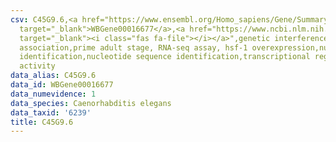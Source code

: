 ```yaml
---
csv: C45G9.6,<a href="https://www.ensembl.org/Homo_sapiens/Gene/Summary?db=core;g=WBGene00016677"
  target="_blank">WBGene00016677</a>,<a href="https://www.ncbi.nlm.nih.gov/pubmed/30894454"
  target="_blank"><i class="fas fa-file"></i></a>",genetic interference,functional
  association,prime adult stage, RNA-seq assay, hsf-1 overexpression,nucleotide sequence
  identification,nucleotide sequence identification,transcriptional regulation,up-regulates
  activity
data_alias: C45G9.6
data_id: WBGene00016677
data_numevidence: 1
data_species: Caenorhabditis elegans
data_taxid: '6239'
title: C45G9.6
---
```

